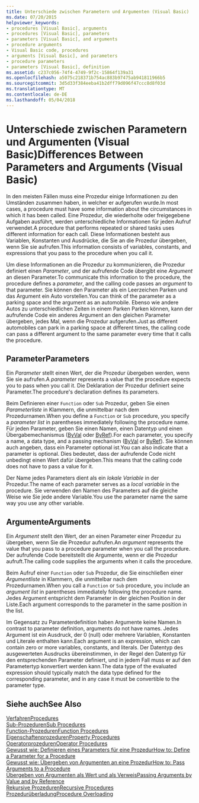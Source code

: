 ```yaml
---
title: Unterschiede zwischen Parametern und Argumenten (Visual Basic)
ms.date: 07/20/2015
helpviewer_keywords:
- procedures [Visual Basic], arguments
- procedures [Visual Basic], parameters
- parameters [Visual Basic], and arguments
- procedure arguments
- Visual Basic code, procedures
- arguments [Visual Basic], and parameters
- procedure parameters
- parameters [Visual Basic], definition
ms.assetid: c237c056-74f4-4749-9f2c-15864f139a31
ms.openlocfilehash: a5075c218371b754ac883b97475ab941811966b5
ms.sourcegitcommit: 3d5d33f384eeba41b2dff79d096f47ccc8d8f03d
ms.translationtype: MT
ms.contentlocale: de-DE
ms.lasthandoff: 05/04/2018
---
```

# <a name="differences-between-parameters-and-arguments-visual-basic"></a><span data-ttu-id="7a92e-102">Unterschiede zwischen Parametern und Argumenten (Visual Basic)</span><span class="sxs-lookup"><span data-stu-id="7a92e-102">Differences Between Parameters and Arguments (Visual Basic)</span></span>
<span data-ttu-id="7a92e-103">In den meisten Fällen muss eine Prozedur einige Informationen zu den Umständen zusammen haben, in welcher er aufgerufen wurde.</span><span class="sxs-lookup"><span data-stu-id="7a92e-103">In most cases, a procedure must have some information about the circumstances in which it has been called.</span></span> <span data-ttu-id="7a92e-104">Eine Prozedur, die wiederholte oder freigegebene Aufgaben ausführt, werden unterschiedliche Informationen für jeden Aufruf verwendet.</span><span class="sxs-lookup"><span data-stu-id="7a92e-104">A procedure that performs repeated or shared tasks uses different information for each call.</span></span> <span data-ttu-id="7a92e-105">Diese Informationen besteht aus Variablen, Konstanten und Ausdrücke, die Sie an die Prozedur übergeben, wenn Sie sie aufrufen.</span><span class="sxs-lookup"><span data-stu-id="7a92e-105">This information consists of variables, constants, and expressions that you pass to the procedure when you call it.</span></span>  
  
 <span data-ttu-id="7a92e-106">Um diese Informationen an die Prozedur zu kommunizieren, die Prozedur definiert einen *Parameter*, und der aufrufende Code übergibt eine *Argument* an diesen Parameter.</span><span class="sxs-lookup"><span data-stu-id="7a92e-106">To communicate this information to the procedure, the procedure defines a *parameter*, and the calling code passes an *argument* to that parameter.</span></span> <span data-ttu-id="7a92e-107">Sie können den Parameter als ein Leerzeichen Parken und das Argument ein Auto vorstellen.</span><span class="sxs-lookup"><span data-stu-id="7a92e-107">You can think of the parameter as a parking space and the argument as an automobile.</span></span> <span data-ttu-id="7a92e-108">Ebenso wie andere Autos zu unterschiedlichen Zeiten in einem Parken Parken können, kann der aufrufende Code ein anderes Argument an den gleichen Parameter übergeben, jedes Mal, wenn die Prozedur aufgerufen.</span><span class="sxs-lookup"><span data-stu-id="7a92e-108">Just as different automobiles can park in a parking space at different times, the calling code can pass a different argument to the same parameter every time that it calls the procedure.</span></span>  
  
## <a name="parameters"></a><span data-ttu-id="7a92e-109">Parameter</span><span class="sxs-lookup"><span data-stu-id="7a92e-109">Parameters</span></span>  
 <span data-ttu-id="7a92e-110">Ein *Parameter* stellt einen Wert, der die Prozedur übergeben werden, wenn Sie sie aufrufen.</span><span class="sxs-lookup"><span data-stu-id="7a92e-110">A *parameter* represents a value that the procedure expects you to pass when you call it.</span></span> <span data-ttu-id="7a92e-111">Die Deklaration der Prozedur definiert seine Parameter.</span><span class="sxs-lookup"><span data-stu-id="7a92e-111">The procedure's declaration defines its parameters.</span></span>  
  
 <span data-ttu-id="7a92e-112">Beim Definieren einer `Function` oder `Sub` Prozedur, geben Sie einen *Parameterliste* in Klammern, die unmittelbar nach dem Prozedurnamen.</span><span class="sxs-lookup"><span data-stu-id="7a92e-112">When you define a `Function` or `Sub` procedure, you specify a *parameter list* in parentheses immediately following the procedure name.</span></span> <span data-ttu-id="7a92e-113">Für jeden Parameter, geben Sie einen Namen, einen Datentyp und einen Übergabemechanismus ([ByVal](../../../../visual-basic/language-reference/modifiers/byval.md) oder [ByRef](../../../../visual-basic/language-reference/modifiers/byref.md)).</span><span class="sxs-lookup"><span data-stu-id="7a92e-113">For each parameter, you specify a name, a data type, and a passing mechanism ([ByVal](../../../../visual-basic/language-reference/modifiers/byval.md) or [ByRef](../../../../visual-basic/language-reference/modifiers/byref.md)).</span></span> <span data-ttu-id="7a92e-114">Sie können auch angeben, dass ein Parameter optional ist.</span><span class="sxs-lookup"><span data-stu-id="7a92e-114">You can also indicate that a parameter is optional.</span></span> <span data-ttu-id="7a92e-115">Dies bedeutet, dass der aufrufende Code nicht unbedingt einen Wert dafür übergeben.</span><span class="sxs-lookup"><span data-stu-id="7a92e-115">This means that the calling code does not have to pass a value for it.</span></span>  
  
 <span data-ttu-id="7a92e-116">Der Name jedes Parameters dient als ein *lokale Variable* in der Prozedur.</span><span class="sxs-lookup"><span data-stu-id="7a92e-116">The name of each parameter serves as a *local variable* in the procedure.</span></span> <span data-ttu-id="7a92e-117">Sie verwenden den Namen des Parameters auf die gleiche Weise wie Sie jede andere Variable.</span><span class="sxs-lookup"><span data-stu-id="7a92e-117">You use the parameter name the same way you use any other variable.</span></span>  
  
## <a name="arguments"></a><span data-ttu-id="7a92e-118">Argumente</span><span class="sxs-lookup"><span data-stu-id="7a92e-118">Arguments</span></span>  
 <span data-ttu-id="7a92e-119">Ein *Argument* stellt den Wert, der an einen Parameter einer Prozedur zu übergeben, wenn Sie die Prozedur aufrufen.</span><span class="sxs-lookup"><span data-stu-id="7a92e-119">An *argument* represents the value that you pass to a procedure parameter when you call the procedure.</span></span> <span data-ttu-id="7a92e-120">Der aufrufende Code bereitstellt die Argumente, wenn er die Prozedur aufruft.</span><span class="sxs-lookup"><span data-stu-id="7a92e-120">The calling code supplies the arguments when it calls the procedure.</span></span>  
  
 <span data-ttu-id="7a92e-121">Beim Aufruf einer `Function` oder `Sub` Prozedur, die Sie einschließen einer *Argumentliste* in Klammern, die unmittelbar nach dem Prozedurnamen.</span><span class="sxs-lookup"><span data-stu-id="7a92e-121">When you call a `Function` or `Sub` procedure, you include an *argument list* in parentheses immediately following the procedure name.</span></span> <span data-ttu-id="7a92e-122">Jedes Argument entspricht dem Parameter in der gleichen Position in der Liste.</span><span class="sxs-lookup"><span data-stu-id="7a92e-122">Each argument corresponds to the parameter in the same position in the list.</span></span>  
  
 <span data-ttu-id="7a92e-123">Im Gegensatz zu Parameterdefinition haben Argumente keine Namen.</span><span class="sxs-lookup"><span data-stu-id="7a92e-123">In contrast to parameter definition, arguments do not have names.</span></span> <span data-ttu-id="7a92e-124">Jedes Argument ist ein Ausdruck, der 0 (null) oder mehrere Variablen, Konstanten und Literale enthalten kann.</span><span class="sxs-lookup"><span data-stu-id="7a92e-124">Each argument is an expression, which can contain zero or more variables, constants, and literals.</span></span> <span data-ttu-id="7a92e-125">Der Datentyp des ausgewerteten Ausdrucks übereinstimmen, in der Regel den Datentyp für den entsprechenden Parameter definiert, und in jedem Fall muss er auf den Parametertyp konvertiert werden kann.</span><span class="sxs-lookup"><span data-stu-id="7a92e-125">The data type of the evaluated expression should typically match the data type defined for the corresponding parameter, and in any case it must be convertible to the parameter type.</span></span>  
  
## <a name="see-also"></a><span data-ttu-id="7a92e-126">Siehe auch</span><span class="sxs-lookup"><span data-stu-id="7a92e-126">See Also</span></span>  
 [<span data-ttu-id="7a92e-127">Verfahren</span><span class="sxs-lookup"><span data-stu-id="7a92e-127">Procedures</span></span>](./index.md)  
 [<span data-ttu-id="7a92e-128">Sub-Prozeduren</span><span class="sxs-lookup"><span data-stu-id="7a92e-128">Sub Procedures</span></span>](./sub-procedures.md)  
 [<span data-ttu-id="7a92e-129">Function-Prozeduren</span><span class="sxs-lookup"><span data-stu-id="7a92e-129">Function Procedures</span></span>](./function-procedures.md)  
 [<span data-ttu-id="7a92e-130">Eigenschaftenprozeduren</span><span class="sxs-lookup"><span data-stu-id="7a92e-130">Property Procedures</span></span>](./property-procedures.md)  
 [<span data-ttu-id="7a92e-131">Operatorprozeduren</span><span class="sxs-lookup"><span data-stu-id="7a92e-131">Operator Procedures</span></span>](./operator-procedures.md)  
 [<span data-ttu-id="7a92e-132">Gewusst wie: Definieren eines Parameters für eine Prozedur</span><span class="sxs-lookup"><span data-stu-id="7a92e-132">How to: Define a Parameter for a Procedure</span></span>](./how-to-define-a-parameter-for-a-procedure.md)  
 [<span data-ttu-id="7a92e-133">Gewusst wie: Übergeben von Argumenten an eine Prozedur</span><span class="sxs-lookup"><span data-stu-id="7a92e-133">How to: Pass Arguments to a Procedure</span></span>](./how-to-pass-arguments-to-a-procedure.md)  
 [<span data-ttu-id="7a92e-134">Übergeben von Argumenten als Wert und als Verweis</span><span class="sxs-lookup"><span data-stu-id="7a92e-134">Passing Arguments by Value and by Reference</span></span>](./passing-arguments-by-value-and-by-reference.md)  
 [<span data-ttu-id="7a92e-135">Rekursive Prozeduren</span><span class="sxs-lookup"><span data-stu-id="7a92e-135">Recursive Procedures</span></span>](./recursive-procedures.md)  
 [<span data-ttu-id="7a92e-136">Prozedurüberladung</span><span class="sxs-lookup"><span data-stu-id="7a92e-136">Procedure Overloading</span></span>](./procedure-overloading.md)
